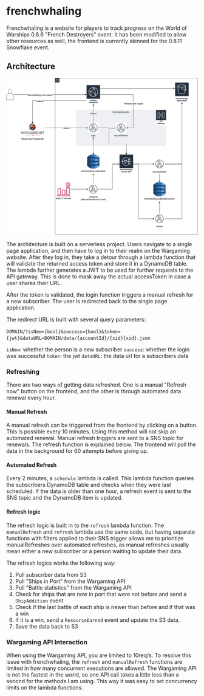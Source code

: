 # frenchwhaling

Frenchwhaling is a website for players to track progress on the World of Warships 0.8.6 "French Destroyers" event.
It has been modified to allow other resources as well, the frontend is currently skinned for the 0.8.11 Snowflake event.

## Architecture

![Architecture diagram](./docs/architecture.png)

The architecture is built on a serverless project. Users navigate to a single page application, and then have to
log in to their realm on the Wargaming website.
After they log in, they take a detour through a lambda function that will validate the returned access token and store it
in a DynamoDB table. The lambda further generates a JWT to be used for further requests to the API gateway. This is done to
mask away the actual accessToken in case a user shares their URL.

After the token is validated, the login function triggers a manual refresh for a new subscriber. The user is redirected
back to the single page application.

The redirect URL is built with several query parameters:

`DOMAIN/?isNew={bool}&success={bool}&token={jwt}&dataURL=DOMAIN/data/{accountId}/{xid}{xid}.json`

`isNew`: whether the person is a new subscriber
`success`: whether the login was successful
`token`: the jwt
`dataURL`: the data url for a subscribers data

### Refreshing

There are two ways of getting data refreshed. One is a manual "Refresh now" button on the frontend, and the other is through automated data renewal
every hour.

#### Manual Refresh

A manual refresh can be triggered from the frontend by clicking on a button. This is possible every 10 minutes. Using this method will not skip an automated renewal.
Manual refresh triggers are sent to a SNS topic for renewals. The refresh function is explained below.
The frontend will poll the data in the background for 60 attempts  before giving up.

#### Automated Refresh

Every 2 minutes, a `schedule` lambda is called. This lambda function queries the subscribers DynamoDB table and checks when they were last scheduled.
If the data is older than one hour, a refresh event is sent to the SNS topic and the DynamoDB item is updated.

#### Refresh logic

The refresh logic is built in to the `refresh` lambda function. The `manualRefresh` and `refresh` lambda use the same code, but having separate functions
with filters applied to their SNS trigger allows me to prioritize manualRefreshes over automated refreshes, as manual refreshes usually mean
either a new subscriber or a person waiting to update their data.

The refresh logics works the following way:

1. Pull subscriber data from S3
1. Pull "Ships in Port" from the Wargaming API
1. Pull "Battle statistics" from the Wargaming API
1. Check for ships that are now in port that were not before and send a `ShipAddition` event
1. Check if the last battle of each ship is newer than before and if that was a win
1. If it is a win, send a `ResourceEarned` event and update the S3 data.
1. Save the data back to S3

### Wargaming API Interaction

When using the Wargaming API, you are limited to 10req/s. To resolve this issue with frenchwhaling, the `refresh` and `manualRefresh` functions
are limited in how many concurrent executions are allowed.
The Wargaming API is not the fastest in the world, so one API call takes a little less than a second for the methods I am using. This way it was easy
to set concurrency limits on the lambda functions.
